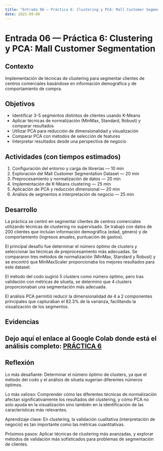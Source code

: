 ```yaml
---
title: "Entrada 06 — Práctica 6: Clustering y PCA: Mall Customer Segmentation"
date: 2025-09-09
---
```


# Entrada 06 — Práctica 6: Clustering y PCA: Mall Customer Segmentation

## Contexto
Implementación de técnicas de clustering para segmentar clientes de centros comerciales basándose en información demográfica y de comportamiento de compra.

## Objetivos
- Identificar 3-5 segmentos distintos de clientes usando K-Means
- Aplicar técnicas de normalización (MinMax, Standard, Robust) y comparar resultados
- Utilizar PCA para reducción de dimensionalidad y visualización
- Comparar PCA con métodos de selección de features
- Interpretar resultados desde una perspectiva de negocio

## Actividades (con tiempos estimados)
1. Configuración del entorno y carga de librerías — 10 min
2. Exploración del Mall Customer Segmentation Dataset — 20 min
3. Preprocesamiento y normalización de datos — 20 min
4. Implementación de K-Means clustering — 25 min
5. Aplicación de PCA y reducción dimensional — 20 min
6. Análisis de segmentos e interpretación de negocio — 25 min

## Desarrollo
La práctica se centró en segmentar clientes de centros comerciales utilizando técnicas de clustering no supervisado. Se trabajó con datos de 200 clientes que incluían información demográfica (edad, género) y de comportamiento (ingresos anuales, puntuación de gastos).

El principal desafío fue determinar el número óptimo de clusters y seleccionar las técnicas de preprocesamiento más adecuadas. Se compararon tres métodos de normalización (MinMax, Standard y Robust) y se encontró que MinMaxScaler proporcionaba los mejores resultados para este dataset.

El método del codo sugirió 5 clusters como número óptimo, pero tras validación con métricas de silueta, se determinó que 4 clusters proporcionaban una segmentación más adecuada.

El análisis PCA permitió reducir la dimensionalidad de 4 a 2 componentes principales que capturaban el 82.3% de la varianza, facilitando la visualización de los segmentos.

## Evidencias



## Dejo aquí el enlace al Google Colab donde está el análisis completo: [PRÁCTICA 6]([https://colab.research.google.com/drive/1Gj7JAXMHdowOcMFGTdt4rauMzbKdlYhH?usp=sharing](https://colab.research.google.com/drive/1bFpBO1SDSvFfT15RNVKFCL6-Xx1zpwVF?usp=sharing))

## Reflexión
Lo más desafiante: Determinar el número óptimo de clusters, ya que el método del codo y el análisis de silueta sugerían diferentes números óptimos.

Lo más valioso: Comprender cómo las diferentes técnicas de normalización afectan significativamente los resultados del clustering, y cómo PCA no solo ayuda en la visualización sino también en la identificación de las características más relevantes.

Aprendizaje clave: En clustering, la validación cualitativa (interpretación de negocio) es tan importante como las métricas cuantitativas.

Próximos pasos: Aplicar técnicas de clustering más avanzadas, y explorar métodos de validación más sofisticados para problemas de segmentación de clientes.
